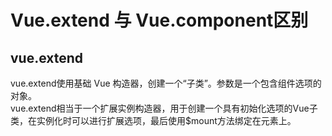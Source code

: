 # Vue.extend 与 Vue.component区别
## vue.extend
vue.extend使用基础 Vue 构造器，创建一个“子类”。参数是一个包含组件选项的对象。  
vue.extend相当于一个扩展实例构造器，用于创建一个具有初始化选项的Vue子类，在实例化时可以进行扩展选项，最后使用$mount方法绑定在元素上。
